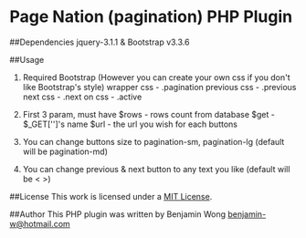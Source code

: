 Page Nation (pagination) PHP Plugin
==============================

##Dependencies
jquery-3.1.1 & Bootstrap v3.3.6

##Usage
1. Required Bootstrap (However you can create your own css if you don't like Bootstrap's style)
	wrapper css -	.pagination
	previous css -	.previous
	next css -		.next
	on css -		.active
	
2. First 3 param, must have
	$rows -		rows count from database
	$get -		$_GET['']'s name
	$url -		the url you wish for each buttons

3. You can change buttons size to pagination-sm, pagination-lg (default will be pagination-md)

4. You can change previous & next button to any text you like (default will be < >)

##License
This work is licensed under a [MIT License](http://opensource.org/licenses/MIT).

##Author
This PHP plugin was written by Benjamin Wong benjamin-w@hotmail.com